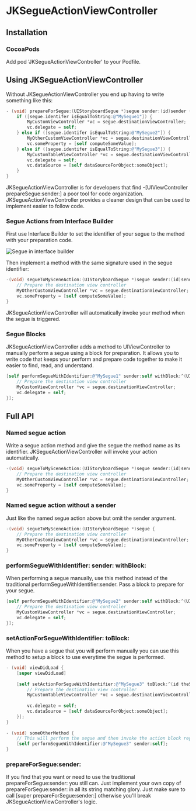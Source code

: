 # JKSegueActionViewController

## Installation
### CocoaPods

Add pod 'JKSegueActionViewController' to your Podfile.

## Using JKSegueActionViewController

Without JKSegueActionViewController you end up having to write something like this:

```objective-c
- (void) prepareForSegue:(UIStoryboardSegue *)segue sender:(id)sender {
	if ([segue.identifer isEqualToString:@"MySegue1"]) {
		MyCustomViewController *vc = segue.destinationViewController;
		vc.delegate = self;
	} else if ([segue.identifer isEqualToString:@"MySegue2"]) {
		MyOtherCustomViewController *vc = segue.destinationViewController;
		vc.someProperty = [self computeSomeValue];
	} else if ([segue.identifer isEqualToString:@"MySegue3"]) {
		MyCustomTableViewController *vc = segue.destinationViewController;
		vc.delegate = self;
		vc.dataSource = [self dataSourceForObject:someObject];
	}
}
```

JKSegueActionViewController is for developers that find -[UIViewController prepareSegue:sender:]
a poor tool for code organization.  JKSegueActionViewController provides a cleaner design that
can be used to implement easier to follow code.

### Segue Actions from Interface Builder

First use Interface Builder to set the identifier of your segue to the method with your preparation
code.

![Segue in interface builder](http://www.antipodalapps.com/wp-content/uploads/2013/05/Screen-Shot-2013-05-07-at-12.34.27-AM.png)

Then implement a method with the same signature used in the segue identifier:

```objective-c
-(void) segueToMySceneAction:(UIStoryboardSegue *)segue sender:(id)sender {
    // Prepare the destination view controller
    MyOtherCustomViewController *vc = segue.destinationViewController;
    vc.someProperty = [self computeSomeValue];
}
```

JKSegueActionViewController will automatically invoke your method when the segue is triggered.

### Segue Blocks

JKSegueActionViewController adds a method to UIViewController to manually perform a segue
using a block for preparation.  It allows you to write code that keeps your perform and
prepare code together to make it easier to find, read, and understand.

```objective-c
[self performSegueWithIdentifier:@"MySegue1" sender:self withBlock:^(UIStoryboardSegue *segue, id sender) {
    // Prepare the destination view controller
    MyCustomViewController *vc = segue.destinationViewController;
    vc.delegate = self;
}];
```

## Full API

### Named segue action

Write a segue action method and give the segue the method name as its identifier.
JKSegueActionViewController will invoke your action automatically.

```objective-c
-(void) segueToMySceneAction:(UIStoryboardSegue *)segue sender:(id)sender {
    // Prepare the destination view controller
    MyOtherCustomViewController *vc = segue.destinationViewController;
    vc.someProperty = [self computeSomeValue];
}
```

### Named segue action without a sender

Just like the named segue action above but omit the sender argument.

```objective-c
-(void) segueToMySceneAction:(UIStoryboardSegue *)segue {
    // Prepare the destination view controller
    MyOtherCustomViewController *vc = segue.destinationViewController;
    vc.someProperty = [self computeSomeValue];
}
```

### performSegueWithIdentifier: sender: withBlock:

When performing a segue manually, use this method instead of the
traditional performSegueWithIdentifier:sender.  Pass a block to prepare for your segue.

```objective-c
[self performSegueWithIdentifier:@"MySegue2" sender:self withBlock:^(UIStoryboardSegue *segue, id sender) {
    // Prepare the destination view controller
    MyCustomViewController *vc = segue.destinationViewController;
    vc.delegate = self;
}];
```

### setActionForSegueWithIdentifier: toBlock:

When you have a segue that you will perform manually you can use this method to setup a block
to use everytime the segue is performed.

```objective-c
- (void) viewDidLoad {
    [super viewDidLoad]
 
    [self setActionForSegueWithIdentifier:@"MySegue3" toBlock:^(id theSender) {
        // Prepare the destination view controller
        MyCustomTableViewController *vc = segue.destinationViewController;
 
        vc.delegate = self;
        vc.dataSource = [self dataSourceForObject:someObject];
    }];
}
 
- (void) someOtherMethod {
    // This will perform the segue and then invoke the action block registered in -viewDidLoad
    [self performSegueWithIdentifier:@"MySegue3" sender:self];
}
```

### prepareForSegue:sender:

If you find that you want or need to use the traditional prepareForSegue:sender: you still can.  Just
implement your own copy of prepareForSegue:sender: in all its string matching glory.  Just make sure
to call [super prepareForSegue:sender:] otherwise you'll break JKSegueActionViewController's logic.
